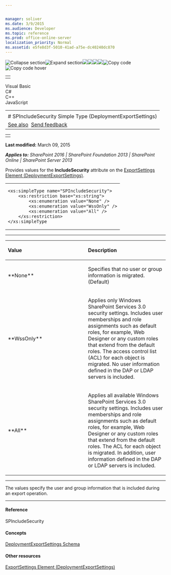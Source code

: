 ```yaml
---


manager: soliver
ms.date: 3/9/2015
ms.audience: Developer
ms.topic: reference
ms.prod: office-online-server
localization_priority: Normal
ms.assetid: e5fe8d3f-5010-41ad-a75e-dc40240dc870
---
```


![Collapse
section](../icons/collapse_all.gif "Collapse section")![Expand
section](../icons/expand_all.gif "Expand section")![](../icons/collapse_all.gif)![](../icons/expand_all.gif)![](../icons/dropdown.gif)![](../icons/dropdownHover.gif)![Copy
code](../icons/copycode.gif "Copy code")![Copy code
hover](../icons/copycodeHighlight.gif "Copy code hover")
<table>
<tbody>
<tr class="odd">
<td align="left"></td>
</tr>
</tbody>
</table>

Visual Basic  
C\#  
C++  
JavaScript  

<table>
<tbody>
<tr class="odd">
<td align="left"><span id="runningHeaderText"></span></td>
</tr>
<tr class="even">
<td align="left"># SPIncludeSecurity Simple Type (DeploymentExportSettings)</td>
</tr>
<tr class="odd">
<td align="left"><a href="#seeAlsoToggle">See also</a>  <span id="headfeedbackarea" class="feedbackhead"><a href="javascript:SubmitFeedback(&#39;docthis@Microsoft.com&#39;,&#39;&#39;,&#39;&#39;,&#39;&#39;,&#39;1.0.18082.1225&#39;,&#39;%0\dThank%20you%20for%20your%20feedback.%20The%20developer%20writing%20teams%20use%20your%20feedback%20to%20improve%20documentation.%20While%20we%20are%20reviewing%20your%20feedback,%20we%20may%20send%20you%20e-mail%20to%20ask%20for%20clarification%20or%20feedback%20on%20a%20solution.%20We%20do%20not%20use%20your%20e-mail%20address%20for%20any%20other%20purpose%20and%20we%20delete%20it%20after%20we%20finish%20our%20review.%0\AFor%20further%20information%20about%20the%20privacy%20policies%20of%20Microsoft,%20please%20see%20http://privacy.microsoft.com/en-us/default.aspx.%0\A%0\d&#39;,&#39;Customer%20feedback&#39;);">Send feedback</a></span></td>
</tr>
</tbody>
</table>

<table>
<colgroup>
<col width="100%" />
</colgroup>
<tbody>
<tr class="odd">
<td align="left"></td>
</tr>
</tbody>
</table>

**Last modified:** March 09, 2015

***Applies to:** SharePoint 2016 | SharePoint Foundation 2013 |
SharePoint Online | SharePoint Server 2013*

Provides values for the **IncludeSecurity**
attribute on the <span sdata="link">[ExportSettings Element
(DeploymentExportSettings)](exportsettings-element-deploymentexportsettings.htm)</span>.

<span codelanguage="other"></span>
<table>
<colgroup>
<col width="100%" />
</colgroup>
<tbody>
<tr class="odd">
<td align="left"><pre><code>&lt;xs:simpleType name=&quot;SPIncludeSecurity&quot;&gt;
    &lt;xs:restriction base=&quot;xs:string&quot;&gt;
        &lt;xs:enumeration value=&quot;None&quot; /&gt;
        &lt;xs:enumeration value=&quot;WssOnly&quot; /&gt;
        &lt;xs:enumeration value=&quot;All&quot; /&gt;
    &lt;/xs:restriction&gt;
&lt;/xs:simpleType</code></pre></td>
</tr>
</tbody>
</table>


-------------------------------------------------------------------------------------------------------------------------------------------------------------------------------------------------------

<table>
<colgroup>
<col width="50%" />
<col width="50%" />
</colgroup>
<thead>
<tr class="header">
<th align="left"><p>Value</p></th>
<th align="left"><p>Description</p></th>
</tr>
</thead>
<tbody>
<tr class="odd">
<td align="left"><p>**None**</p></td>
<td align="left"><p>Specifies that no user or group information is migrated. (Default)</p></td>
</tr>
<tr class="even">
<td align="left"><p>**WssOnly**</p></td>
<td align="left"><p>Applies only Windows SharePoint Services 3.0 security settings. Includes user memberships and role assignments such as default roles, for example, Web Designer or any custom roles that extend from the default roles. The access control list (ACL) for each object is migrated. No user information defined in the DAP or LDAP servers is included.</p></td>
</tr>
<tr class="odd">
<td align="left"><p>**All**</p></td>
<td align="left"><p>Applies all available Windows SharePoint Services 3.0 security settings. Includes user memberships and role assignments such as default roles, for example, Web Designer or any custom roles that extend from the default roles. The ACL for each object is migrated. In addition, user information defined in the DAP or LDAP servers is included.</p></td>
</tr>
</tbody>
</table>


----------------------------------------------------------------------------------------------------------------------------------------------------------------------------------------------------------------------------

The values specify the user and group information that is included
during an export operation.


-------------------------------------------------------------------------------------------------------------------------------------------------------------------------------------------

#### Reference

<span sdata="cer"
target="T:Microsoft.SharePoint.Deployment.SPIncludeSecurity"><span
class="nolink">SPIncludeSecurity</span></span>

#### Concepts

<span sdata="link">[DeploymentExportSettings
Schema](deploymentexportsettings-schema.htm)</span>

#### Other resources

<span sdata="link">[ExportSettings Element
(DeploymentExportSettings)](exportsettings-element-deploymentexportsettings.htm)</span>








